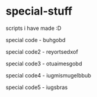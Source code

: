 # special-stuff
scripts i have made :D

special code - buhgobd

special code2 - reyortsedxof

special code3 - otuaimesgobd

special code4 - iugmismugelbbub

special code5 - iugsbras
